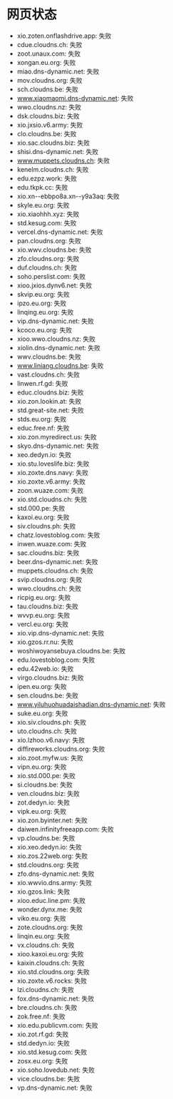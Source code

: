 # 网页状态
- xio.zoten.onflashdrive.app: 失败
- cdue.cloudns.ch: 失败
- zoot.unaux.com: 失败
- xongan.eu.org: 失败
- miao.dns-dynamic.net: 失败
- mov.cloudns.org: 失败
- sch.cloudns.be: 失败
- www.xiaomaomi.dns-dynamic.net: 失败
- wwo.cloudns.nz: 失败
- dsk.cloudns.biz: 失败
- xio.jxsio.v6.army: 失败
- clo.cloudns.be: 失败
- xio.sac.cloudns.biz: 失败
- shisi.dns-dynamic.net: 失败
- www.muppets.cloudns.ch: 失败
- kenelm.cloudns.ch: 失败
- edu.ezpz.work: 失败
- edu.tkpk.cc: 失败
- xio.xn--ebbpo8a.xn--y9a3aq: 失败
- skyle.eu.org: 失败
- xio.xiaohhh.xyz: 失败
- std.kesug.com: 失败
- vercel.dns-dynamic.net: 失败
- pan.cloudns.org: 失败
- xio.wwv.cloudns.be: 失败
- zfo.cloudns.org: 失败
- duf.cloudns.ch: 失败
- soho.perslist.com: 失败
- xioo.jxios.dynv6.net: 失败
- skvip.eu.org: 失败
- ipzo.eu.org: 失败
- linqing.eu.org: 失败
- vip.dns-dynamic.net: 失败
- kcoco.eu.org: 失败
- xioo.wwo.cloudns.nz: 失败
- xiolin.dns-dynamic.net: 失败
- wwv.cloudns.be: 失败
- www.liniang.cloudns.be: 失败
- vast.cloudns.ch: 失败
- linwen.rf.gd: 失败
- educ.cloudns.biz: 失败
- xio.zon.lookin.at: 失败
- std.great-site.net: 失败
- stds.eu.org: 失败
- educ.free.nf: 失败
- xio.zon.myredirect.us: 失败
- skyo.dns-dynamic.net: 失败
- xeo.dedyn.io: 失败
- xio.stu.loveslife.biz: 失败
- xio.zoxte.dns.navy: 失败
- xio.zoxte.v6.army: 失败
- zoon.wuaze.com: 失败
- xio.std.cloudns.ch: 失败
- std.000.pe: 失败
- kaxoi.eu.org: 失败
- siv.cloudns.ph: 失败
- chatz.lovestoblog.com: 失败
- inwen.wuaze.com: 失败
- sac.cloudns.biz: 失败
- beer.dns-dynamic.net: 失败
- muppets.cloudns.ch: 失败
- svip.cloudns.org: 失败
- wwo.cloudns.ch: 失败
- ricpig.eu.org: 失败
- tau.cloudns.biz: 失败
- wvvp.eu.org: 失败
- vercl.eu.org: 失败
- xio.vip.dns-dynamic.net: 失败
- xio.gzos.rr.nu: 失败
- woshiwoyansebuya.cloudns.be: 失败
- edu.lovestoblog.com: 失败
- edu.42web.io: 失败
- virgo.cloudns.biz: 失败
- ipen.eu.org: 失败
- sen.cloudns.be: 失败
- www.yiluhuohuadaishadian.dns-dynamic.net: 失败
- suke.eu.org: 失败
- xio.siv.cloudns.ph: 失败
- uto.cloudns.ch: 失败
- xio.lzhoo.v6.navy: 失败
- diffireworks.cloudns.org: 失败
- xio.zoot.myfw.us: 失败
- vipn.eu.org: 失败
- xio.std.000.pe: 失败
- si.cloudns.be: 失败
- ven.cloudns.biz: 失败
- zot.dedyn.io: 失败
- vipk.eu.org: 失败
- xio.zon.byinter.net: 失败
- daiwen.infinityfreeapp.com: 失败
- vp.cloudns.be: 失败
- xio.xeo.dedyn.io: 失败
- xio.zos.22web.org: 失败
- std.cloudns.org: 失败
- zfo.dns-dynamic.net: 失败
- xio.wwvio.dns.army: 失败
- xio.gzos.link: 失败
- xioo.educ.line.pm: 失败
- wonder.dynx.me: 失败
- viko.eu.org: 失败
- zote.cloudns.org: 失败
- linqin.eu.org: 失败
- vx.cloudns.ch: 失败
- xioo.kaxoi.eu.org: 失败
- kaixin.cloudns.ch: 失败
- xio.std.cloudns.org: 失败
- xio.zoxte.v6.rocks: 失败
- lzi.cloudns.ch: 失败
- fox.dns-dynamic.net: 失败
- bre.cloudns.ch: 失败
- zok.free.nf: 失败
- xio.edu.publicvm.com: 失败
- xio.zot.rf.gd: 失败
- std.dedyn.io: 失败
- xio.std.kesug.com: 失败
- zosx.eu.org: 失败
- xio.soho.lovedub.net: 失败
- vice.cloudns.be: 失败
- vp.dns-dynamic.net: 失败
